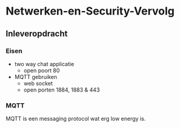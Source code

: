 # Netwerken-en-Security-Vervolg
## Inleveropdracht 
### Eisen
- two way chat applicatie
    * open poort 80
- MQTT gebruiken
    * web socket
    * open porten 1884, 1883 & 443

### MQTT
MQTT is een messaging protocol wat erg low energy is.

